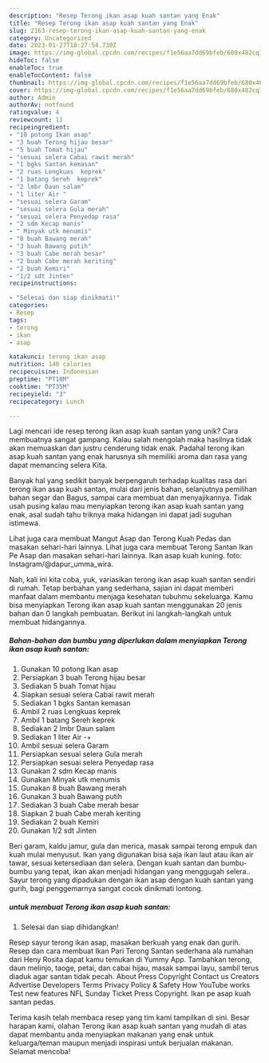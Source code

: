 ```yaml
---
description: "Resep Terong ikan asap kuah santan yang Enak"
title: "Resep Terong ikan asap kuah santan yang Enak"
slug: 2163-resep-terong-ikan-asap-kuah-santan-yang-enak
category: Uncategorized
date: 2023-01-27T18:27:54.730Z
image: https://img-global.cpcdn.com/recipes/f1e56aa7dd69bfeb/680x482cq70/terong-ikan-asap-kuah-santan-foto-resep-utama.jpg
hideToc: false
enableToc: true
enableTocContent: false
thumbnail: https://img-global.cpcdn.com/recipes/f1e56aa7dd69bfeb/680x482cq70/terong-ikan-asap-kuah-santan-foto-resep-utama.jpg
cover: https://img-global.cpcdn.com/recipes/f1e56aa7dd69bfeb/680x482cq70/terong-ikan-asap-kuah-santan-foto-resep-utama.jpg
author: Admin
authorAv: notfound
ratingvalue: 4
reviewcount: 11
recipeingredient:
- "10 potong Ikan asap"
- "3 buah Terong hijau besar"
- "5 buah Tomat hijau"
- "sesuai selera Cabai rawit merah"
- "1 bgks Santan kemasan"
- "2 ruas Lengkuas  keprek"
- "1 batang Sereh  keprek"
- "2 lmbr Daun salam"
- "1 liter Air "
- "sesuai selera Garam"
- "sesuai selera Gula merah"
- "sesuai selera Penyedap rasa"
- "2 sdm Kecap manis"
- " Minyak utk menumis"
- "8 buah Bawang merah"
- "3 buah Bawang putih"
- "3 buah Cabe merah besar"
- "2 buah Cabe merah keriting"
- "2 buah Kemiri"
- "1/2 sdt Jinten"
recipeinstructions:

- "Selesai dan siap dinikmati!"
categories:
- Resep
tags:
- terong
- ikan
- asap

katakunci: terong ikan asap 
nutrition: 140 calories
recipecuisine: Indonesian
preptime: "PT18M"
cooktime: "PT35M"
recipeyield: "3"
recipecategory: Lunch

---
```





Lagi mencari ide resep terong ikan asap kuah santan yang unik? Cara membuatnya sangat gampang. Kalau salah mengolah maka hasilnya tidak akan memuaskan dan justru cenderung tidak enak. Padahal terong ikan asap kuah santan yang enak harusnya sih memiliki aroma dan rasa yang dapat memancing selera Kita.





Banyak hal yang sedikit banyak berpengaruh terhadap kualitas rasa dari terong ikan asap kuah santan, mulai dari jenis bahan, selanjutnya pemilihan bahan segar dan Bagus, sampai cara membuat dan menyajikannya. Tidak usah pusing kalau mau menyiapkan terong ikan asap kuah santan yang enak,      asal sudah tahu triknya maka hidangan ini dapat jadi suguhan istimewa.














Lihat juga cara membuat Mangut Asap dan Terong Kuah Pedas dan masakan sehari-hari lainnya. Lihat juga cara membuat Terong Santan Ikan Pe Asap dan masakan sehari-hari lainnya. Ikan asap kuah kuning. foto: Instagram/@dapur_umma_wira.






Nah, kali ini kita coba, yuk, variasikan terong ikan asap kuah santan sendiri di rumah. Tetap berbahan yang sederhana, sajian ini dapat memberi manfaat dalam membantu menjaga kesehatan tubuhmu sekeluarga. Kamu bisa menyiapkan Terong ikan asap kuah santan menggunakan 20 jenis bahan dan 0 langkah pembuatan. Berikut ini langkah-langkah untuk membuat hidangannya.

<!--inarticleads1-->

##### Bahan-bahan dan bumbu yang diperlukan dalam menyiapkan Terong ikan asap kuah santan:

1. Gunakan 10 potong Ikan asap
1. Persiapkan 3 buah Terong hijau besar
1. Sediakan 5 buah Tomat hijau
1. Siapkan sesuai selera Cabai rawit merah
1. Sediakan 1 bgks Santan kemasan
1. Ambil 2 ruas Lengkuas  keprek
1. Ambil 1 batang Sereh  keprek
1. Sediakan 2 lmbr Daun salam
1. Sediakan 1 liter Air -+
1. Ambil sesuai selera Garam
1. Persiapkan sesuai selera Gula merah
1. Persiapkan sesuai selera Penyedap rasa
1. Gunakan 2 sdm Kecap manis
1. Gunakan  Minyak utk menumis
1. Gunakan 8 buah Bawang merah
1. Gunakan 3 buah Bawang putih
1. Sediakan 3 buah Cabe merah besar
1. Siapkan 2 buah Cabe merah keriting
1. Sediakan 2 buah Kemiri
1. Gunakan 1/2 sdt Jinten


Beri garam, kaldu jamur, gula dan merica, masak sampai terong empuk dan kuah mulai menyusut. Ikan yang digunakan bisa saja ikan laut atau ikan air tawar, sesuai ketersediaan dan selera. Dengan kuah santan dan bumbu-bumbu yang tepat, ikan akan menjadi hidangan yang menggugah selera.. Sayur terong yang dipadukan dengan ikan asap dengan kuah santan yang gurih, bagi penggemarnya sangat cocok dinikmati lontong. 

<!--inarticleads2-->

#####  untuk membuat Terong ikan asap kuah santan:


1. Selesai dan siap dihidangkan!

Resep sayur terong ikan asap, masakan berkuah yang enak dan gurih. Resep dan cara membuat Ikan Pari Terong Santan sederhana ala rumahan dari Heny Rosita dapat kamu temukan di Yummy App. Tambahkan terong, daun melinjo, taoge, petai, dan cabai hijau, masak sampai layu, sambil terus diaduk agar santan tidak pecah. About Press Copyright Contact us Creators Advertise Developers Terms Privacy Policy &amp; Safety How YouTube works Test new features NFL Sunday Ticket Press Copyright. Ikan pe asap kuah santan pedas. 

Terima kasih telah membaca resep yang tim kami tampilkan di sini. Besar harapan kami, olahan Terong ikan asap kuah santan yang mudah di atas dapat membantu anda menyiapkan makanan yang enak untuk keluarga/teman maupun menjadi inspirasi untuk berjualan makanan. Selamat mencoba!
